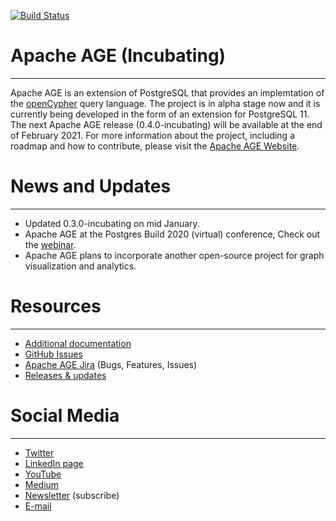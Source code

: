 [![Build Status](https://travis-ci.com/apache/incubator-age.svg?branch=master)](https://travis-ci.com/bitnine-oss/agensgraph-ext)
# Apache AGE (Incubating)
-----
Apache AGE is an extension of PostgreSQL that provides an implemtation of the [openCypher](https://www.opencypher.org/) query language.
The project is in alpha stage now and it is currently being developed in the form of an extension for PostgreSQL 11.
The next Apache AGE release (0.4.0-incubating) will be available at the end of February 2021.
For more information about the project, including a roadmap and how to contribute, please visit the [Apache AGE Website](https://age.apache.org/#).

# News and Updates
-----
- Updated 0.3.0-incubating on mid January.
- Apache AGE at the Postgres Build 2020 (virtual) conference, Check out the [webinar](https://bitnine.net/blog-agens-solution/apache-age-postgres-build-2020-review/).
- Apache AGE plans to incorporate another open-source project for graph visualization and analytics.

# Resources 
-----
 - [Additional documentation](https://bitnine.net/blog-agens-solution/apache-age/grow-apache-age-contributors-welcome/)
 - [GitHub Issues](https://github.com/apache/incubator-age/issues)
 - [Apache AGE Jira](https://issues.apache.org/jira/projects/AGE/issues/AGE-5?filter=allopenissues) (Bugs, Features, Issues) 
 - [Releases & updates](https://github.com/apache/incubator-age/releases)

# Social Media
-----
 - [Twitter](https://twitter.com/apache_age)
 - [LinkedIn page](https://www.linkedin.com/showcase/apache-age)
 - [YouTube](https://www.youtube.com/channel/UCBJNYamALEqrfxiOCgYyP2g)
 - [Medium](https://apache-age.medium.com/)
 - [Newsletter](https://bitnine.net/subscribe/) (subscribe)
 - [E-mail](agens@bitnine.net)